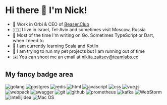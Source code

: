 # Hi there 👋 I'm Nick!


- 🔭 Work in Orbi & CEO of [Beaser.Club](https://beaser.club)
- 🇮🇱 I live in Israel, Tel-Aviv and sometimes visit Moscow, Russia
- 🤖  Most of the time I'm writing on Go. Sometimes TypeScript or Dart, when I need to
- 🌱 I am currently learning Scala and Kotlin
- 🚀 I am trying to run my pet projects but I am running out of time
- ✉️ You can shoot me an email at nikita.zaitsev@teamlabs.cc

## My fancy badge area
![golang](https://img.shields.io/badge/go-%2300ADD8.svg?&style=for-the-badge&logo=go&logoColor=white) ![postgres](https://img.shields.io/badge/postgres-%23316192.svg?&style=for-the-badge&logo=postgresql&logoColor=white) ![redis](https://img.shields.io/badge/redis%20-%23CC0000.svg?&style=for-the-badge&logo=redis&logoColor=white) ![html](https://img.shields.io/badge/html%20-%23E34F26.svg?&style=for-the-badge&logo=html5&logoColor=white) ![javascript](https://img.shields.io/badge/javascript%20-%23323330.svg?&style=for-the-badge&logo=javascript&logoColor=%23F7DF1E) ![css](https://img.shields.io/badge/css%20-%231572B6.svg?&style=for-the-badge&logo=css3&logoColor=white) ![vue.js](https://img.shields.io/badge/vuejs%20-%2335495e.svg?&style=for-the-badge&logo=vue.js&logoColor=%234FC08D) ![webpack](https://img.shields.io/badge/webpack%20-%238DD6F9.svg?&style=for-the-badge&logo=webpack&logoColor=black) ![swagger](https://img.shields.io/badge/swagger-%2385EA2D.svg?&style=for-the-badge&logo=swagger&logoColor=black) ![git](https://img.shields.io/badge/git%20-%23F05033.svg?&style=for-the-badge&logo=git&logoColor=white) ![github](https://img.shields.io/badge/github%20actions%20-%232671E5.svg?&style=for-the-badge&logo=github%20actions&logoColor=white) ![prometheus](https://img.shields.io/badge/prometheus%20-%23E6522C.svg?&style=for-the-badge&logo=prometheus&logoColor=white) ![kafka](https://img.shields.io/badge/kafka%20-%23000000.svg?&style=for-the-badge&logo=apache%20kafka&logoColor=white) ![WebStorm](https://img.shields.io/badge/webstorm%20-%23000000.svg?&style=for-the-badge&logo=webstorm&logoColor=white) ![IntellijIdea](https://img.shields.io/badge/intellij%20idea%20-%23000000.svg?&style=for-the-badge&logo=intellij%20idea&logoColor=white) ![Mac OS](https://img.shields.io/badge/MacOS%20-%23000000.svg?&style=for-the-badge&logo=apple&logoColor=white)
